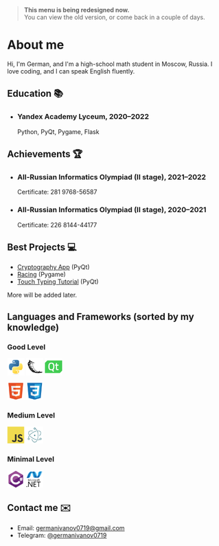 > **This menu is being redesigned now.** <br />
> You can view the old version, or come back in a couple of days.

# About me

Hi, I'm German, and I'm a high-school math student in Moscow, Russia. I love coding, and I can speak English fluently.

## Education :books:

- ### Yandex Academy Lyceum, 2020–2022
  Python, PyQt, Pygame, Flask

## Achievements :trophy:

- ### All-Russian Informatics Olympiad (II stage), 2021–2022
  Certificate: 281 9768-56587
- ### All-Russian Informatics Olympiad (II stage), 2020–2021
  Certificate: 226 8144-44177

## Best Projects 💻

- [Cryptography App](https://github.com/germanivanov0719/Cryptography) (PyQt)
- [Racing](https://github.com/germanivanov0719/Racing) (Pygame)
- [Touch Typing Tutorial](https://github.com/germanivanov0719/touch-typing-tutorial) (PyQt)

More will be added later.

## Languages and Frameworks (sorted by my knowledge)

### Good Level

[<img src="src/python-original.svg" alt="Python Icon" width=40px>](https://python.org)
[<img src="src/flask-original.svg" alt="Flask Icon" width=40px>](https://flask.palletsprojects.com/en/2.1.x/)
[<img src="src/qt-original.svg" alt="PyQt Icon" width=40px>](https://doc.qt.io/qtforpython/)

[<img src="src/html5-original.svg" alt="HTML5 Icon" width=40px>](https://developer.mozilla.org/en-US/docs/Web/HTML)
[<img src="src/css3-original.svg" alt="CSS3 Icon" width=40px>](https://developer.mozilla.org/en-US/docs/Web/CSS)

### Medium Level

[<img src="src/javascript-original.svg" alt="JavaScript Icon" width=40px>](https://developer.mozilla.org/en-US/docs/Web/JavaScript)
[<img src="src/electron-original.svg" alt="Electron Icon" width=40px>](https://www.electronjs.org/)

### Minimal Level

[<img src="src/csharp-original.svg" alt="CSharp Icon" width=40px>](https://docs.microsoft.com/en-us/dotnet/csharp/)
[<img src="src/dot-net-original-wordmark.svg" alt=".NET Icon" width=40px>](https://dotnet.microsoft.com/en-us/)

<!-- ## About my projects

Most of my projects are currently frozen. All web projects would, hopefully, get finished during the 2022 summer. C# projects aren't longer maintained, but some updates might be published later (expect spring–fall 2022). Projects with "Yandex" in their names would all be available under MIT/Apache2 license and renamed to their official names untill the summer of 2022. -->

## Contact me :envelope:

- Email: germanivanov0719@gmail.com
- Telegram: [@germanivanov0719](https://t.me/germanivanov0719)
